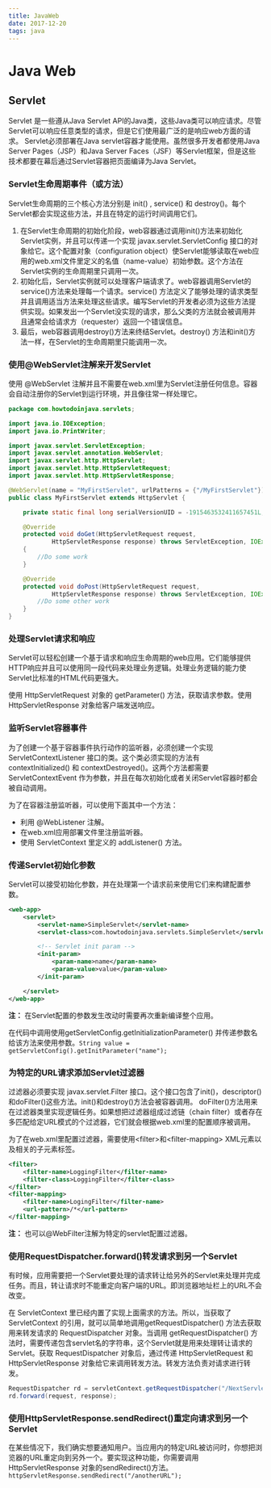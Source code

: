 ```yaml
---
title: JavaWeb
date: 2017-12-20
tags: java
---
```

# Java Web

## Servlet

Servlet 是一些遵从Java Servlet API的Java类，这些Java类可以响应请求。尽管Servlet可以响应任意类型的请求，但是它们使用最广泛的是响应web方面的请求。 Servlet必须部署在Java servlet容器才能使用。虽然很多开发者都使用Java Server Pages（JSP）和Java Server Faces（JSF）等Servlet框架，但是这些技术都要在幕后通过Servlet容器把页面编译为Java Servlet。

### Servlet生命周期事件（或方法）

Servlet生命周期的三个核心方法分别是 init() , service() 和 destroy()。每个Servlet都会实现这些方法，并且在特定的运行时间调用它们。

1. 在Servlet生命周期的初始化阶段，web容器通过调用init()方法来初始化Servlet实例，并且可以传递一个实现 javax.servlet.ServletConfig 接口的对象给它。这个配置对象（configuration object）使Servlet能够读取在web应用的web.xml文件里定义的名值（name-value）初始参数。这个方法在Servlet实例的生命周期里只调用一次。
2.  初始化后，Servlet实例就可以处理客户端请求了。web容器调用Servlet的service()方法来处理每一个请求。service() 方法定义了能够处理的请求类型并且调用适当方法来处理这些请求。编写Servlet的开发者必须为这些方法提供实现。如果发出一个Servlet没实现的请求，那么父类的方法就会被调用并且通常会给请求方（requester）返回一个错误信息。
3. 最后，web容器调用destroy()方法来终结Servlet。destroy() 方法和init()方法一样，在Servlet的生命周期里只能调用一次。

### 使用@WebServlet注解来开发Servlet

使用 @WebServlet 注解并且不需要在web.xml里为Servlet注册任何信息。容器会自动注册你的Servlet到运行环境，并且像往常一样处理它。

```java
package com.howtodoinjava.servlets;

import java.io.IOException;
import java.io.PrintWriter;

import javax.servlet.ServletException;
import javax.servlet.annotation.WebServlet;
import javax.servlet.http.HttpServlet;
import javax.servlet.http.HttpServletRequest;
import javax.servlet.http.HttpServletResponse;

@WebServlet(name = "MyFirstServlet", urlPatterns = {"/MyFirstServlet"})
public class MyFirstServlet extends HttpServlet {

    private static final long serialVersionUID = -1915463532411657451L;

    @Override
    protected void doGet(HttpServletRequest request,
            HttpServletResponse response) throws ServletException, IOException
    {
        //Do some work
    }

    @Override
    protected void doPost(HttpServletRequest request,
            HttpServletResponse response) throws ServletException, IOException {
        //Do some other work
    }
}
```

### 处理Servlet请求和响应

Servlet可以轻松创建一个基于请求和响应生命周期的web应用。它们能够提供HTTP响应并且可以使用同一段代码来处理业务逻辑。处理业务逻辑的能力使Servlet比标准的HTML代码更强大。

使用 HttpServletRequest 对象的 getParameter() 方法，获取请求参数。使用 HttpServletResponse 对象给客户端发送响应。

### 监听Servlet容器事件

为了创建一个基于容器事件执行动作的监听器，必须创建一个实现 ServletContextListener 接口的类。这个类必须实现的方法有 contextInitialized() 和 contextDestroyed()。这两个方法都需要 ServletContextEvent 作为参数，并且在每次初始化或者关闭Servlet容器时都会被自动调用。

为了在容器注册监听器，可以使用下面其中一个方法：

- 利用 @WebListener 注解。
- 在web.xml应用部署文件里注册监听器。
- 使用 ServletContext 里定义的 addListener() 方法。

### 传递Servlet初始化参数

Servlet可以接受初始化参数，并在处理第一个请求前来使用它们来构建配置参数。

```xml
<web-app>
    <servlet>
        <servlet-name>SimpleServlet</servlet-name>
        <servlet-class>com.howtodoinjava.servlets.SimpleServlet</servlet-class>

        <!-- Servlet init param -->
        <init-param>
            <param-name>name</param-name>
            <param-value>value</param-value>
        </init-param>

    </servlet>
</web-app>
```

**注：** 在Servlet配置的参数发生改动时需要再次重新编译整个应用。

在代码中调用使用getServletConfig.getInitializationParameter() 并传递参数名给该方法来使用参数。`String value = getServletConfig().getInitParameter("name");`

### 为特定的URL请求添加Servlet过滤器

过滤器必须要实现 javax.servlet.Filter 接口。这个接口包含了init()，descriptor()和doFilter()这些方法。init()和destroy()方法会被容器调用。 doFilter()方法用来在过滤器类里实现逻辑任务。如果想把过滤器组成过滤链（chain filter）或者存在多匹配给定URL模式的个过滤器，它们就会根据web.xml里的配置顺序被调用。

为了在web.xml里配置过滤器，需要使用\<filter\>和\<filter-mapping\> XML元素以及相关的子元素标签。

```xml
<filter>
    <filter-name>LoggingFilter</filter-name>
    <filter-class>LoggingFilter</filter-class>
</filter>
<filter-mapping>
    <filter-name>LogingFilter</filter-name>
    <url-pattern>/*</url-pattern>
</filter-mapping>
```

**注：** 也可以@WebFilter注解为特定的servlet配置过滤器。

### 使用RequestDispatcher.forward()转发请求到另一个Servlet

有时候，应用需要把一个Servlet要处理的请求转让给另外的Servlet来处理并完成任务。而且，转让请求时不能重定向客户端的URL。即浏览器地址栏上的URL不会改变。

在 ServletContext 里已经内置了实现上面需求的方法。所以，当获取了 ServletContext 的引用，就可以简单地调用getRequestDispatcher() 方法去获取用来转发请求的 RequestDispatcher 对象。当调用 getRequestDispatcher() 方法时，需要传递包含servlet名的字符串，这个Servlet就是用来处理转让请求的Servlet。获取 RequestDispatcher 对象后，通过传递 HttpServletRequest 和HttpServletResponse 对象给它来调用转发方法。转发方法负责对请求进行转发。

```java
RequestDispatcher rd = servletContext.getRequestDispatcher("/NextServlet");
rd.forward(request, response);
```

### 使用HttpServletResponse.sendRedirect()重定向请求到另一个Servlet

在某些情况下，我们确实想要通知用户。当应用内的特定URL被访问时，你想把浏览器的URL重定向到另外一个。要实现这种功能，你需要调用 HttpServletResponse 对象的sendRedirect()方法。`httpServletResponse.sendRedirect("/anotherURL");`